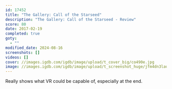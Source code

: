 ```yaml
---
id: 17452
title: "The Gallery: Call of the Starseed"
description: "The Gallery: Call of the Starseed - Review"
score: 80
date: 2017-02-19
completed: true
goty:
  - ""
modified_date: 2024-08-16
screenshots: []
videos: []
cover: //images.igdb.com/igdb/image/upload/t_cover_big/co490e.jpg
image: //images.igdb.com/igdb/image/upload/t_screenshot_huge/jfm4dn3lauanz3ioy9yv.jpg
---
```

Really shows what VR could be capable of, especially at the end.